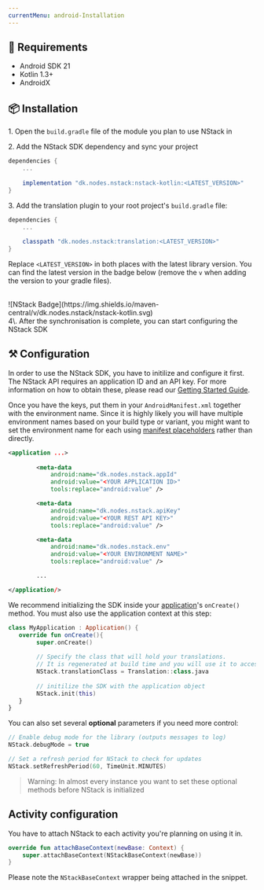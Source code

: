 ```yaml
---
currentMenu: android-Installation
---
```


## 📝 Requirements

* Android SDK 21 
* Kotlin 1.3+
* AndroidX

## 📦 Installation  

1\. Open the `build.gradle` file of the module you plan to use NStack in

2\. Add the NStack SDK dependency and sync your project

``` groovy
dependencies {
    ...
    
    implementation "dk.nodes.nstack:nstack-kotlin:<LATEST_VERSION>"
}
```

3\. Add the translation plugin to your root project's `build.gradle` file:

``` groovy
dependencies { 
    ...
    
    classpath "dk.nodes.nstack:translation:<LATEST_VERSION>"
}
```

Replace `<LATEST_VERSION>` in both places with the latest library version. You can find the latest version in the badge below (remove the `v` when adding the version to your gradle files).

<br />
![NStack Badge](https://img.shields.io/maven-central/v/dk.nodes.nstack/nstack-kotlin.svg)  

<br />
4\. After the synchronisation is complete, you can start configuring the NStack SDK

## ⚒ Configuration

In order to use the NStack SDK, you have to initilize and configure it first. The NStack API requires an application ID and an API key. For more information on how to obtain these, please read our [Getting Started Guide](https://nstack-io.github.io/documentation/docs/guides/getting-started.html).

Once you have the keys, put them in your `AndroidManifest.xml` together with the environment name. Since it is highly likely you will have multiple environment names based on your build type or variant, you might want to set the environment name for each using [manifest placeholders](https://developer.android.com/studio/build/manifest-build-variables) rather than directly.

``` xml
<application ...>
       
        <meta-data
            android:name="dk.nodes.nstack.appId"
            android:value="<YOUR APPLICATION ID>"
            tools:replace="android:value" />

        <meta-data
            android:name="dk.nodes.nstack.apiKey"
            android:value="<YOUR REST API KEY>"
            tools:replace="android:value" />

        <meta-data
            android:name="dk.nodes.nstack.env"
            android:value="<YOUR ENVIRONMENT NAME>"
            tools:replace="android:value" />

        ...

</application/>
```

 We recommend initializing the SDK inside your [application](https://developer.android.com/reference/kotlin/android/app/Application.html)'s `onCreate()` method. You must also use the application context at this step:

``` kotlin
class MyApplication : Application() {
   override fun onCreate(){
        super.onCreate()
        
        // Specify the class that will hold your translations. 
        // It is regenerated at build time and you will use it to access your strings.
        NStack.translationClass = Translation::class.java
        
        // initilize the SDK with the application object
        NStack.init(this)
   }
}
```

You can also set several **optional** parameters if you need more control:

``` kotlin
// Enable debug mode for the library (outputs messages to log)
NStack.debugMode = true 

// Set a refresh period for NStack to check for updates
NStack.setRefreshPeriod(60, TimeUnit.MINUTES) 
```

> Warning: In almost every instance you want to set these optional methods before NStack is initialized

## Activity configuration

You have to attach NStack to each activity you're planning on using it in.

``` kotlin
override fun attachBaseContext(newBase: Context) {
    super.attachBaseContext(NStackBaseContext(newBase))
}
```

Please note the `NStackBaseContext` wrapper being attached in the snippet.

